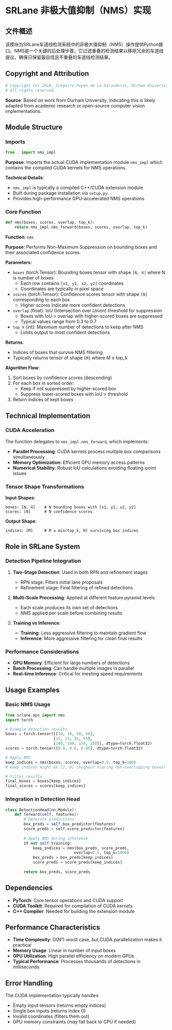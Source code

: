 # SRLane 非极大值抑制（NMS）实现

## 文件概述

该模块为SRLane车道线检测系统中的非极大值抑制（NMS）操作提供Python接口。NMS是一个关键的后处理步骤，它过滤重叠的检测结果以移除冗余的车道线提议，确保只保留最自信且不重叠的车道线检测结果。

## Copyright and Attribution

```python
# Copyright (c) 2018, Grégoire Payen de La Garanderie, Durham University
# All rights reserved.
```

**Source**: Based on work from Durham University, indicating this is likely adapted from academic research or open-source computer vision implementations.

## Module Structure

### Imports

```python
from . import nms_impl
```

**Purpose**: Imports the actual CUDA implementation module `nms_impl` which contains the compiled CUDA kernels for NMS operations.

**Technical Details**:
- `nms_impl` is typically a compiled C++/CUDA extension module
- Built during package installation via `setup.py`
- Provides high-performance GPU-accelerated NMS operations

### Core Function

```python
def nms(boxes, scores, overlap, top_k):
    return nms_impl.nms_forward(boxes, scores, overlap, top_k)
```

**Function**: `nms`

**Purpose**: Performs Non-Maximum Suppression on bounding boxes and their associated confidence scores.

**Parameters**:
- `boxes` (torch.Tensor): Bounding boxes tensor with shape `[N, 4]` where N is number of boxes
  - Each row contains `[x1, y1, x2, y2]` coordinates
  - Coordinates are typically in pixel space
- `scores` (torch.Tensor): Confidence scores tensor with shape `[N]` corresponding to each box
  - Higher scores indicate more confident detections
- `overlap` (float): IoU (Intersection over Union) threshold for suppression
  - Boxes with IoU > overlap with higher-scored boxes are suppressed
  - Typical values range from 0.3 to 0.7
- `top_k` (int): Maximum number of detections to keep after NMS
  - Limits output to most confident detections

**Returns**:
- Indices of boxes that survive NMS filtering
- Typically returns tensor of shape `[M]` where M ≤ top_k

**Algorithm Flow**:
1. Sort boxes by confidence scores (descending)
2. For each box in sorted order:
   - Keep if not suppressed by higher-scored box
   - Suppress lower-scored boxes with IoU > threshold
3. Return indices of kept boxes

## Technical Implementation

### CUDA Acceleration

The function delegates to `nms_impl.nms_forward`, which implements:
- **Parallel Processing**: CUDA kernels process multiple box comparisons simultaneously
- **Memory Optimization**: Efficient GPU memory access patterns
- **Numerical Stability**: Robust IoU calculations avoiding floating-point issues

### Tensor Shape Transformations

**Input Shapes**:
```
boxes: [N, 4]    # N bounding boxes with [x1, y1, x2, y2]
scores: [N]      # N confidence scores
```

**Output Shape**:
```
indices: [M]     # M ≤ min(top_k, N) surviving box indices
```

## Role in SRLane System

### Detection Pipeline Integration

1. **Two-Stage Detection**: Used in both RPN and refinement stages
   - RPN stage: Filters initial lane proposals
   - Refinement stage: Final filtering of refined detections

2. **Multi-Scale Processing**: Applied at different feature pyramid levels
   - Each scale produces its own set of detections
   - NMS applied per scale before combining results

3. **Training vs Inference**:
   - **Training**: Less aggressive filtering to maintain gradient flow
   - **Inference**: More aggressive filtering for clean final results

### Performance Considerations

- **GPU Memory**: Efficient for large numbers of detections
- **Batch Processing**: Can handle multiple images in parallel
- **Real-time Inference**: Critical for meeting speed requirements

## Usage Examples

### Basic NMS Usage
```python
from srlane.ops import nms
import torch

# Example detection results
boxes = torch.tensor([[10, 10, 50, 50],
                     [15, 15, 55, 55],
                     [100, 100, 150, 150]], dtype=torch.float32)
scores = torch.tensor([0.9, 0.8, 0.95], dtype=torch.float32)

# Apply NMS
keep_indices = nms(boxes, scores, overlap=0.5, top_k=100)
# keep_indices might be [2, 0] (highest scoring non-overlapping boxes)

# Filter results
final_boxes = boxes[keep_indices]
final_scores = scores[keep_indices]
```

### Integration in Detection Head
```python
class DetectionHead(nn.Module):
    def forward(self, features):
        # Generate predictions
        box_preds = self.box_predictor(features)
        score_preds = self.score_predictor(features)
        
        # Apply NMS during inference
        if not self.training:
            keep_indices = nms(box_preds, score_preds, 
                              overlap=0.5, top_k=1000)
            box_preds = box_preds[keep_indices]
            score_preds = score_preds[keep_indices]
        
        return box_preds, score_preds
```

## Dependencies

- **PyTorch**: Core tensor operations and CUDA support
- **CUDA Toolkit**: Required for compilation of CUDA kernels
- **C++ Compiler**: Needed for building the extension module

## Performance Characteristics

- **Time Complexity**: O(N²) worst case, but CUDA parallelization makes it practical
- **Memory Usage**: Linear in number of input boxes
- **GPU Utilization**: High parallel efficiency on modern GPUs
- **Typical Performance**: Processes thousands of detections in milliseconds

## Error Handling

The CUDA implementation typically handles:
- Empty input tensors (returns empty indices)
- Single box inputs (returns index 0)
- Invalid coordinates (filters them out)
- GPU memory constraints (may fall back to CPU if needed)